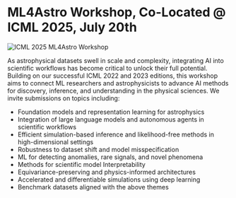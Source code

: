 # ML4Astro Workshop, Co-Located @ ICML 2025, July 20th

![ICML 2025 ML4Astro Workshop](assets/header.png)

As astrophysical datasets swell in scale and complexity, integrating AI into scientific workflows has become critical to unlock their full potential. Building on our successful ICML 2022 and 2023 editions, this workshop aims to connect ML researchers and astrophysicists to advance AI methods for discovery, inference, and understanding in the physical sciences. We invite submissions on topics including: 

* Foundation models and representation learning for astrophysics
* Integration of large language models and autonomous agents in scientific workflows
* Efficient simulation-based inference and likelihood-free methods in high-dimensional settings
* Robustness to dataset shift and model misspecification
* ML for detecting anomalies, rare signals, and novel phenomena
* Methods for scientific model Interpretability
* Equivariance-preserving and physics-informed architectures
* Accelerated and differentiable simulations using deep learning
* Benchmark datasets aligned with the above themes

